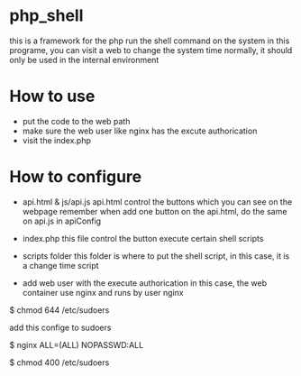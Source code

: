 php_shell
=========

this is a framework for the php run the shell command on the system
in this programe, you can visit a web to change the system time
normally, it should only be used in the internal environment

How to use
=========
* put the code to the web path
* make sure the web user like nginx has the excute authorication
* visit the index.php

How to configure
=========
* api.html & js/api.js
api.html control the buttons which you can see on the webpage
remember when add one button on the api.html, do the same on api.js in apiConfig

* index.php
this file control the button execute certain shell scripts

* scripts folder
this folder is where to put the shell script, in this case, it is a change time script

* add web user with the execute authorication
in this case, the web container use nginx and runs by user nginx

$ chmod 644 /etc/sudoers

add this confige to sudoers

$ nginx  ALL=(ALL)       NOPASSWD:ALL

$ chmod 400 /etc/sudoers


